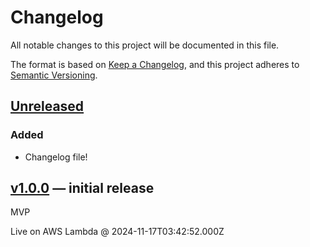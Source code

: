 # Changelog

All notable changes to this project will be documented in this file.

The format is based on [Keep a Changelog](https://keepachangelog.com/en/1.1.0/),
and this project adheres to [Semantic Versioning](https://semver.org/spec/v2.0.0.html).


## [Unreleased]

### Added

* Changelog file!


## [v1.0.0] — initial release

MVP

Live on AWS Lambda @ 2024-11-17T03:42:52.000Z


[Unreleased]: https://github.com/kglw-dot-net/bot-mastodon-live/compare/v1.0.0...HEAD
[v1.0.0]: https://github.com/kglw-dot-net/bot-mastodon-live/tree/v1.0.0
